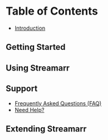 # Table of Contents

- [Introduction](README.md)

## Getting Started

## Using Streamarr

## Support

- [Frequently Asked Questions (FAQ)](support/faq.md)
- [Need Help?](support/need-help.md)

## Extending Streamarr
